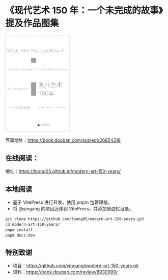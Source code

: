 # 《现代艺术 150 年：一个未完成的故事》提及作品图集

<img src="./docs/figures/cover.jpg" style="width: 40%" />

豆瓣地址：https://book.douban.com/subject/26854318

## 在线阅读：
地址：https://loong05.github.io/modern-art-150-years/

## 本地阅读

- 基于 VitePress 进行开发，使用 pnpm 包管理器。
- 将 @yingang 的项目迁移到 VitePress，并添加侧边栏目录。

```sh
git clone https://github.com/loong05/modern-art-150-years.git
cd modern-art-150-years/
pnpm install    
pnpm docs:dev        
```

## 特别致谢
- 项目：https://github.com/yingang/modern-art-150-years.git
- 资料：https://book.douban.com/review/8930999/